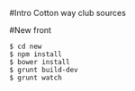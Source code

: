 #Intro
Cotton way club sources

#New front

```
$ cd new
$ npm install
$ bower install
$ grunt build-dev
$ grunt watch
```